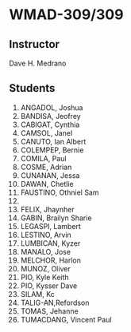 <h1>WMAD-309/309</h1>

<h2>Instructor</h2>
Dave H. Medrano

<h2>Students</h2>
<ol>
  <li>ANGADOL, Joshua</li>
  <li>BANDISA, Jeofrey</li>
  <li>CABIGAT, Cynthia</li>
  <li>CAMSOL, Janel</li>
  <li>CANUTO, Ian Albert</li>
  <li>COLEMPEP, Bernie</li>
  <li>COMILA, Paul</li>
  <li>COSME, Adrian</li>
  <li>CUNANAN, Jessa</li>
  <li>DAWAN, Chetlie</li>
  <li>FAUSTINO, Othniel Sam<li>
  <li>FELIX, Jhaynher</li>
  <li>GABIN, Brailyn Sharie</li>
  <li>LEGASPI, Lambert</li>
  <li>LESTINO, Arvin</li>
  <li>LUMBICAN, Kyzer</li>
  <li>MANALO, Jose</li>
  <li>MELCHOR, Harlon</li>
  <li>MUNOZ, Oliver</li>
  <li>PIO, Kyle Keith</li>
  <li>PIO, Kysser Dave</li>
  <li>SILAM, Kc</li>
  <li>TALIG-AN,Refordson</li>
  <li>TOMAS, Jehanne</li>
  <li>TUMACDANG, Vincent Paul</li>
</ol>
